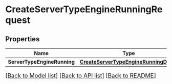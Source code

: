 # CreateServerTypeEngineRunningRequest

## Properties

Name | Type | Description | Notes
------------ | ------------- | ------------- | -------------
**ServerTypeEngineRunning** | [**CreateServerTypeEngineRunningDetail**](CreateServerTypeEngineRunningDetail.md) |  | [optional] 

[[Back to Model list]](../README.md#documentation-for-models) [[Back to API list]](../README.md#documentation-for-api-endpoints) [[Back to README]](../README.md)

<style>
     p, ul, ol, li { font-size: 18px !important;}
</style>


